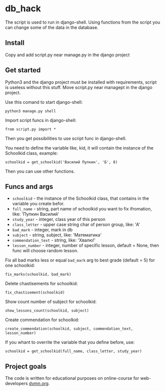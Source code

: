 # db_hack

The script is used to run in django-shell. Using functions from the script you can change some of the data in the database.

## Install 

Copy and add script.py near manage.py in the django project

## Get started

Python3 and the django project must be installed with requirements, script is useless without this stuff.
Move script.py near managept in the django project.

Use this comand to start django-shell:
```
python3 manage.py shell
```
Import script funcs in django-shell:
```
from script.py import *
```
Then you get possibilities to use script func in django-shell.

You need to define the variable like, kid, it will contain the instance of the Schoolkid class, example:
```
schoolkid = get_schoolkid('Василий Пупкин', 'Б', 8)
```
Then you can use other functions.

## Funcs and args

- `schoolkid` - the instance of the Schoolkid class, that contains in the variable you create befor. 
- `full_name` - string, part name of schoolkid you want to fix ifromation, like: 'Пупкин Василий'
- `study_year` - integer, class year of this person
- `class_letter` - upper case string char of person group, like: 'A'
- `bad_mark` - integer, mark in db 
- `subject` - string, subject, like: 'Математика'
- `commendation_text` - string, like: 'Хвалю!'
- `lesson_number` - integer, number of specific lesson, default = None, then func will choose random lesson.

Fix all bad marks less or equal `bad_mark` arg to best grade (default = 5) for one schoolkid:
```
fix_marks(schoolkid, bad_mark)
```

Delete chastisements for schoolkid:
```
fix_chastisement(schoolkid)
```

Show count number of subject for schoolkid:
```
show_lessons_count(schoolkid, subject)
```

Create commendation for schoolkid:
```
create_commendation(schoolkid, subject, commendation_text, lesson_number)
```

If you whant to overrite the variable that you define before, use:
```
schoolkid = get_schoolkid(full_name, class_letter, study_year)
```

## Project goals

The code is written for educational purposes on online-course for web-developers [dvmn.org](https://dvmn.org/).